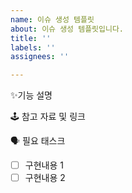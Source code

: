 ```yaml
---
name: 이슈 생성 템플릿
about: 이슈 생성 템플릿입니다.
title: ''
labels: ''
assignees: ''

---
```


✨기능 설명

🕹 참고 자료 및 링크

🗣️ 필요 태스크
- [ ] 구현내용 1
- [ ] 구현내용 2
